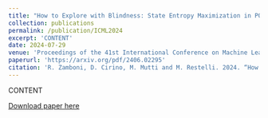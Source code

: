 ```yaml
---
title: "How to Explore with Blindness: State Entropy Maximization in POMDPs"
collection: publications
permalink: /publication/ICML2024
excerpt: 'CONTENT'
date: 2024-07-29
venue: 'Proceedings of the 41st International Conference on Machine Learning (ICML)'
paperurl: 'https://arxiv.org/pdf/2406.02295'
citation: 'R. Zamboni, D. Cirino, M. Mutti and M. Restelli. 2024. “How to Explore with Blindness: State Entropy Maximization in POMDPs”. Proceedings of the 41st International Conference on Machine Learning (ICML)'
---
```

CONTENT

[Download paper here](https://arxiv.org/pdf/2406.02295)
